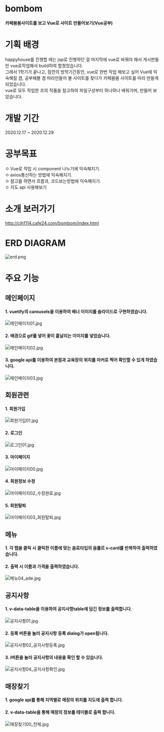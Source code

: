 # bombom
<strong>카페봄봄사이트를 보고 Vue로 사이트 만들어보기(Vue공부)</strong>

# 기획 배경
happyhouse를 진행할 때는 jsp로 진행하던 걸 마지막에 vue로 바꿔야 해서 게시판들만 vue로작업해서 build하여 합쳤었습니다.<br/>
그래서 1학기가 끝나고, 잠깐의 방학기간동안, vue로 한번 작업 해보고 싶어 Vue에 익숙해질 겸, 공부해볼 겸 따라만들어 볼 사이트를 찾다가 카페봄봄 사이트를 따라 만들게 되었습니다.<br/>
vue로 모두 작업한 조의 작품을 참고하여 파일구성부터 하나하나 배워가며, 만들어 보았습니다.<br/>

# 개발 기간
2020.12.17 ~ 2020.12.29

# 공부목표
ㅇ Vue로 작업 시 component 나누기에 익숙해지기.<br/>
ㅇ axios통신하는 방법에 익숙해지기.<br/>
ㅇ 참고를 하면서 흐름과, 코드보는방법에 익숙해지기.<br/>
ㅇ 지도 api 사용해보기

# 소개 보러가기
http://cjh1114.cafe24.com/bombom/index.html

# ERD DIAGRAM
![erd.png](images/실행화면/erd.jpg)


# 주요 기능

## 메인페이지
#### 1. vuetify의 carousels을 이용하여 배너 이미지를 슬라이드로 구현하였습니다.

![메인페이지01.jpg](images/실행화면/메인페이지/메인페이지01.jpg)

#### 2. 배경으로 gif를 넣어 꽃이 흩날리는 이미지를 넣었습니다.

![메인페이지02.jpg](images/실행화면/메인페이지/메인페이지02.jpg)

#### 3. google api를 이용하여 본점과 교육장의 위치를 마커로 찍어 확인할 수 있게 하였습니다.

![메인페이지03.jpg](images/실행화면/메인페이지/메인페이지03.jpg)

## 회원관련
#### 1. 회원가입

![회원가입01.jpg](images/실행화면/회원관련/회원가입01.jpg)

#### 2. 로그인

![로그인01.jpg](images/실행화면/회원관련/로그인01.jpg)

#### 3. 마이페이지

![마이페이지00.jpg](images/실행화면/회원관련/마이페이지00.jpg)

#### 4. 회원정보 수정

![마이페이지02_수정완료.jpg](images/실행화면/회원관련/마이페이지02_수정완료.jpg)

#### 5. 회원탈퇴

![마이페이지03_회원탈퇴.jpg](images/실행화면/회원관련/마이페이지03_회원탈퇴.jpg)

## 메뉴
#### 1. 각 탭을 클릭 시 클릭한 이름에 맞는 음료타입의 음룔르 v-card를 반복하여 출력하였습니다.

#### 2. 출력 시 이름과 가격을 출력하였습니다.

![메뉴04_ade.jpg](images/실행화면/메뉴/메뉴04_ade.jpg)

## 공지사항
#### 1. v-data-table을 이용하여 공지사항table에 담긴 정보를 출력합니다.

![공지사항01.jpg](images/실행화면/공지사항/공지사항01.jpg)

#### 2. 등록 버튼을 눌러 공지사항 등록 dialog가 open됩니다.

![공지사항02_공지사항등록.jpg](images/실행화면/공지사항/공지사항02_공지사항등록.jpg)

#### 3. i버튼을 눌러 공지사항의 내용을 확인 할 수 있습니다.

![공지사항04_공지사항확인.jpg](images/실행화면/공지사항/공지사항04_공지사항내용확인.jpg)

## 매장찾기
#### 1. google api를 통해 지역별로 매장의 위치를 지도에 출력 합니다.

#### 2. v-data-table을 통해 매장의 정보를 테이블로 출력 합니다.

![매장찾기00_전체.jpg](images/실행화면/매장찾기/매장찾기00_전체.jpg)
